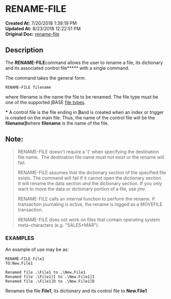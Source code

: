 # RENAME-FILE

**Created At:** 7/20/2018 1:39:19 PM  
**Updated At:** 8/23/2018 12:22:51 PM  
**Original Doc:** [rename-file](https://docs.jbase.com/42462-distributed-files/rename-file)  


## Description 

The **RENAME-FILE**command allows the user to rename a file, its dictionary and its associated control file**\*** with a single command.

The command takes the general form:

```
RENAME-FILE filename
```

where filename is the name the file to be renamed. The file type must be one of the supported jBASE [file types](./../create-file).

**\*** A control file is the file ending in **]I**and is created when an index or trigger is created on the main file. Thus, the name of the control file will be the **filename]I**where **filename** is the name of the file.

## Note: 


> RENAME-FILE doesn't require a '(' when specifying the destination file name.  The destination file name must not exist or the rename will fail.
> 
> RENAME-FILE assumes that the dictionary section of the specified file exists. The command will fail if it cannot open the dictionary section. It will rename the data section *and* the dictionary section. If you only want to move the data or dictionary portion of a file, use jmv.
> 
> RENAME-FILE calls an internal function to perform the rename. If transaction journaling is active, the rename is logged as a MOVEFILE transaction.
> 
> RENAME-FILE does not work on files that contain operating system meta-characters (e.g. "SALES\*MAR").




### EXAMPLES

An example of use may be as:

```
RENAME-FILE File1
TO:New.File1

Renamed file .\File1 to .\New.File1
Renamed file .\File1]I to .\New.File1]I
Renamed file .\File1]D to .\New.File1]D
```

Renames the file **File1**, its dictionary and its control file to **New.File1**
